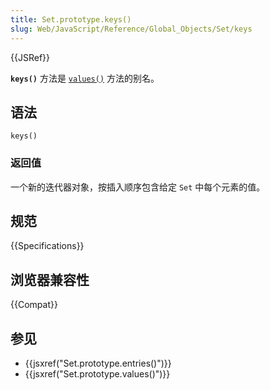 ```yaml
---
title: Set.prototype.keys()
slug: Web/JavaScript/Reference/Global_Objects/Set/keys
---
```


{{JSRef}}

**`keys()`** 方法是 [`values()`](/zh-CN/docs/Web/JavaScript/Reference/Global_Objects/Set/values) 方法的别名。

## 语法

```js-nolint
keys()
```

### 返回值

一个新的迭代器对象，按插入顺序包含给定 `Set` 中每个元素的值。

## 规范

{{Specifications}}

## 浏览器兼容性

{{Compat}}

## 参见

- {{jsxref("Set.prototype.entries()")}}
- {{jsxref("Set.prototype.values()")}}
